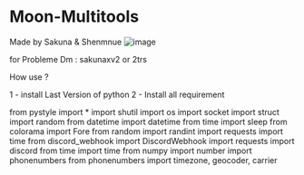 # Moon-Multitools
Made by Sakuna &amp; Shenmnue
![image](https://github.com/sakunaxv2/Moon-Multitools/assets/143271143/2317c6ad-b2c6-4efe-87b5-42fdf90c2c76)


for Probleme Dm : sakunaxv2 or 2trs


How use ?

1 - install Last Version of python 
2 - Install all requirement 

from pystyle import *
import shutil
import os
import socket
import struct
import random
from datetime import datetime
from time import sleep
from colorama import Fore
from random import randint
import requests
import time
from discord_webhook import DiscordWebhook
import requests
import discord
from time import time
from numpy import number
import phonenumbers
from phonenumbers import timezone, geocoder, carrier
